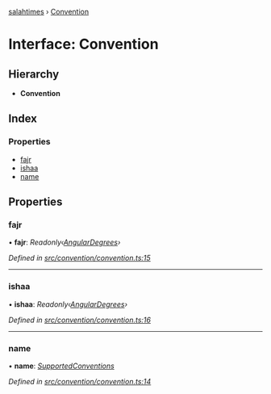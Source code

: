 [salahtimes](../README.md) › [Convention](convention.md)

# Interface: Convention

## Hierarchy

* **Convention**

## Index

### Properties

* [fajr](convention.md#fajr)
* [ishaa](convention.md#ishaa)
* [name](convention.md#name)

## Properties

###  fajr

• **fajr**: *Readonly‹[AngularDegrees](angulardegrees.md)›*

*Defined in [src/convention/convention.ts:15](https://github.com/doniseferi/salahtimes/blob/ceee6ba/src/convention/convention.ts#L15)*

___

###  ishaa

• **ishaa**: *Readonly‹[AngularDegrees](angulardegrees.md)›*

*Defined in [src/convention/convention.ts:16](https://github.com/doniseferi/salahtimes/blob/ceee6ba/src/convention/convention.ts#L16)*

___

###  name

• **name**: *[SupportedConventions](../README.md#supportedconventions)*

*Defined in [src/convention/convention.ts:14](https://github.com/doniseferi/salahtimes/blob/ceee6ba/src/convention/convention.ts#L14)*
